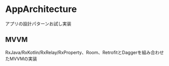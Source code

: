 # AppArchitecture
アプリの設計パターンお試し実装


## MVVM
RxJava/RxKotlin/RxRelay/RxProperty、Room、RetrofitとDaggerを組み合わせたMVVMの実装